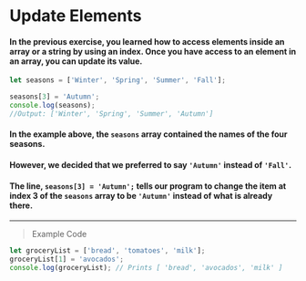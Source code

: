 # Update Elements
#### In the previous exercise, you learned how to access elements inside an array or a string by using an index. Once you have access to an element in an array, you can update its value.
```js
let seasons = ['Winter', 'Spring', 'Summer', 'Fall'];

seasons[3] = 'Autumn';
console.log(seasons); 
//Output: ['Winter', 'Spring', 'Summer', 'Autumn']
```
#### In the example above, the `seasons` array contained the names of the four seasons.

#### However, we decided that we preferred to say `'Autumn'` instead of `'Fall'`.

#### The line, `seasons[3] = 'Autumn';` tells our program to change the item at index 3 of the `seasons` array to be `'Autumn'` instead of what is already there.
---
> Example Code
```js
let groceryList = ['bread', 'tomatoes', 'milk'];
groceryList[1] = 'avocados';
console.log(groceryList); // Prints [ 'bread', 'avocados', 'milk' ]
```
